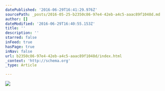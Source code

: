 ```yaml
---
datePublished: '2016-06-29T16:41:29.976Z'
sourcePath: _posts/2016-05-25-b2350c86-97e4-42eb-a4c5-aaac89f1048d.md
author: []
dateModified: '2016-06-29T16:40:55.153Z'
title: ''
description: ''
starred: false
inFeed: true
hasPage: true
inNav: false
url: b2350c86-97e4-42eb-a4c5-aaac89f1048d/index.html
_context: 'http://schema.org'
_type: Article

---
```

![](https://s3-us-west-2.amazonaws.com/the-grid-img/p/feb636f22175604f2bd00609840235a2608d640a.jpg)